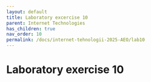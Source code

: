 ```yaml
---
layout: default
title: Laboratory excercise 10
parent: Internet Technologies
has_children: true
nav_order: 10
permalink: /docs/internet-tehnologii-2025-AEO/lab10
---
```



# Laboratory exercise 10
